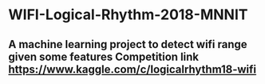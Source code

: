 # WIFI-Logical-Rhythm-2018-MNNIT
## A machine learning project to detect wifi range given some features Competition link https://www.kaggle.com/c/logicalrhythm18-wifi
